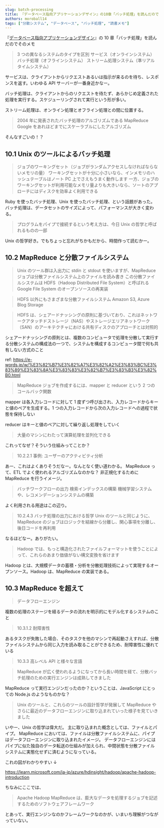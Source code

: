 ```yaml
---
slug: batch-processing
title: 『データベース指向アプリケーションデザイン』の10章「バッチ処理」を読んだのでそのメモ
authors: moroball14
tags: ["分散システム", "データベース", "バッチ処理", "読書メモ"]
---
```


『[データベース指向アプリケーションデザイン](https://www.oreilly.co.jp/books/9784873118703/)』の 10 章「バッチ処理」を読んだのでそのメモ

<!--truncate-->

> 3 つの異なるシステムのタイプを区別
> サービス（オンラインシステム）
> バッチ処理（オフラインシステム）
> ストリーム処理システム（準リアルタイムシステム）

サービスは、クライアントからリクエストあるいは指示が来るのを待ち、レスポンスを返す。いわゆる API サーバーが一番身近かなー。

バッチ処理は、クライアントからのリクエストを待たず、あらかじめ定義された処理を実行する。スケジューリングされて実行という形が多い。

ストリーム処理は、オンライン処理とオフライン処理との間に位置する。

> 2004 年に発表されたバッチ処理のアルゴリズムである MapReduce
> Google をあれほどまでにスケーラブルにしたアルゴリズム

そんなすごいの！？

## 10.1 Unix のツールによるバッチ処理

> ジョブのワーキングセット（ジョブがランダムアクセスしなければならないメモリの量）
> ワーキングセットが十分に小さいなら、インメモリのハッシュテーブルはノート PC 上でさえもうまく動作します
> 一方、ジョブのワーキングセットが利用可能なメモリ量よりも大きいなら、ソートのアプローチにはディスクを効率よく利用できる

Ruby を使ったバッチ処理、Unix を使ったバッチ処理、という話題があった。
バッチ処理は、データセットのサイズによって、パフォーマンスが大きく変わる。

> プログラムをパイプで接続するという考え方は、今日 Unix の哲学と呼ばれるものの一部

Unix の哲学好き。でもちょっと忘れがちかもだから、時間作って読むかー。

## 10.2 MapReduce と分散ファイルシステム

> Unix のツール群は入出力に stdin と stdout を使いますが、MapReduce ジョブは分散ファイルシステム上のファイルを読み書き
> この分散ファイルシステムは HDFS（Hadoop Distributed File System）と呼ばれる Google File System のオープンソースの再実装

> HDFS 以外にもさまざまな分散ファイルシステム
> Amazon S3, Azure Blog Storage

> HDFS は、シェアードナッシングの原則に基づいており、これはネットワークアタッチドストレージ（NAS）やストレージエリアネットワーク（SAN）のアーキテクチャにおける共有ディスクのアプローチとは対照的

シェアードナッシングの原則とは、複数のコンピュータで処理を分散して実行する分散システムの構成法の一つで、システムを構成するコンピュータ間で何も共有しない方式のこと

ref: https://e-words.jp/w/%E3%82%B7%E3%82%A7%E3%82%A2%E3%83%BC%E3%83%89%E3%83%8A%E3%83%83%E3%82%B7%E3%83%B3%E3%82%B0.html

> MapReduce ジョブを作成するには、mapper と reducer という 2 つのコールバック関数

mapper は各入力レコードに対して 1 度ずつ呼び出され、入力レコードからキーと値のペアを生成する。1 つの入力レコードから次の入力レコードへの過程で状態を保持しない

reducer はキーと値のペアに対して繰り返し処理をしていく

> 大量のマシンにわたって演算処理を並列化できる

これってなぜ？そういう仕組みってことか？

> 10.2.2.1 事例: ユーザーのアクティビティ分析

あー、これはよくありそうだなー。なんとなく使い道わかる。
MapReduce って、ETL でよく使われるアルゴリズムなのかな？
非正規化するために MapReduce を行うイメージ。

> バッチワークフローの出力
> 検索インデックスの構築
> 機械学習システムや、レコメンデーションシステムの構築

よく利用される用途はこの辺り。

> 10.2.4.3 バッチ処理の出力における哲学
> Unix のツールと同じように、MapReduce のジョブはロジックを結線から分離し、関心事項を分離し、後日コードを再利用

なるほどなー。ありがたい。

> Hadoop では、もっと構造化されたファイルフォーマットを使うことによって、これらのあまり価値がない構文変換を省けます

Hadoop とは、大規模データの蓄積・分析を分散処理技術によって実現するオープンソース。Hadoop は、MapReduce の実装である。

## 10.3 MapReduce を超えて

> データフローエンジン

複数の処理のステージを経るデータの流れを明示的にモデル化するシステムのこと

> 10.3.1.2 耐障害性

あるタスクが失敗した場合、そのタスクを他のマシンで再起動さえすれば、分散ファイルシステムから同じ入力を読み取ることができるため、耐障害性に優れている

> 10.3.3 高レベル API と様々な言語

> MapReduce が広く使われるようになってから長い時間を経て、分散バッチ処理のための実行エンジンは成熟してきました

MapReduce って実行エンジンだったのか？ということは、JavaScript にとっての Node.js のようなものかな？

> Unix のツールと、これらのツールの設計哲学が発展して MapReduce やさらに最近のデータフローエンジンに取り込まれていった様子を見ていきました

いやー、Unix の哲学は偉大だ。
主に取り込まれた概念としては、ファイルとパイプ。
MapReduce においては、ファイルは分散ファイルシステムに、パイプはデータフローエンジンに取り込まれたイメージ。
データフローエンジンにはパイプに似た独自のデータ転送の仕組みが加えられ、中間状態を分散ファイルシステムに実態化せずに済むようになっている。

これの図がわかりやすい ↓

https://learn.microsoft.com/ja-jp/azure/hdinsight/hadoop/apache-hadoop-introduction

ちなみにここでは、

> Apache Hadoop MapReduce は、膨大なデータを処理するジョブを記述するためのソフトウェアフレームワーク

とあって、実行エンジンなのかフレームワークなのかが、いまいち理解がつながっていない。
